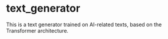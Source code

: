 # text_generator

This is a text generator trained on AI-related texts, based on the Transformer architecture.